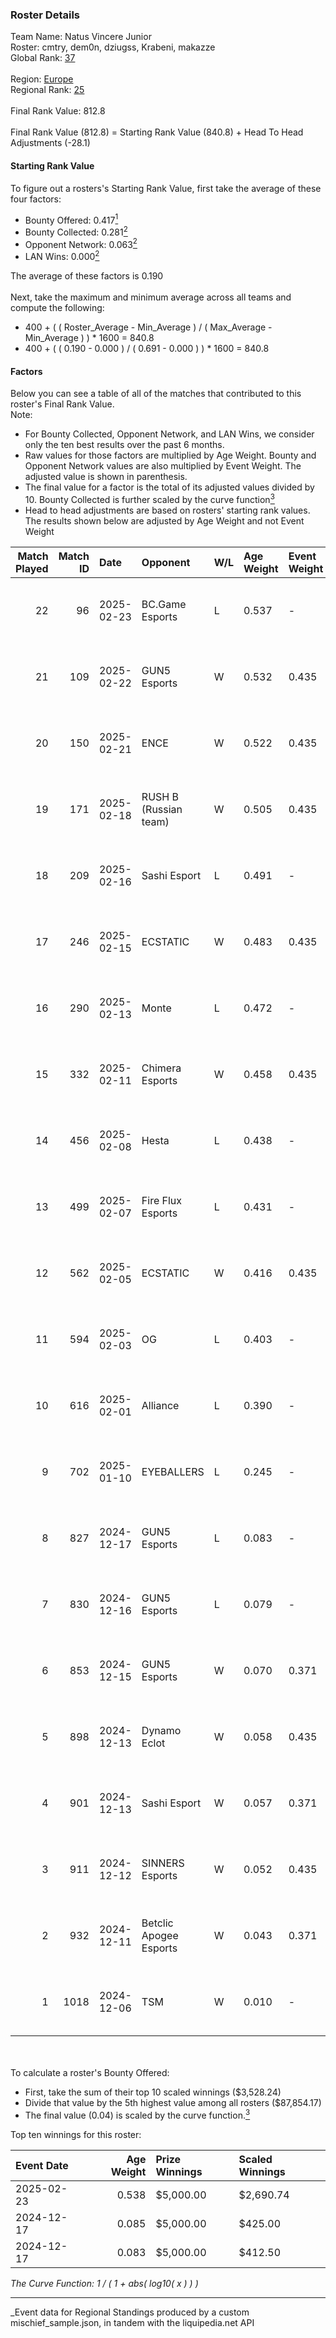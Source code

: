 ### Roster Details<br />
Team Name: Natus Vincere Junior<br />
Roster: cmtry, dem0n, dziugss, Krabeni, makazze<br />
Global Rank: [37](../../standings_global_2025_06_02.md)<br />
<br />
Region: [Europe]( ../../standings_europe_2025_06_02.md)<br />
Regional Rank: [25]( ../../standings_europe_2025_06_02.md)<br />
<br />
Final Rank Value:  812.8<br />
<br />
Final Rank Value (812.8) = Starting Rank Value (840.8) + Head To Head Adjustments (-28.1)<br />

#### Starting Rank Value<br />
To figure out a rosters's Starting Rank Value, first take the average of these four factors:<br />
- Bounty Offered: 0.417[<sup>1</sup>](#table2)
- Bounty Collected: 0.281[<sup>2</sup>](#table1)
- Opponent Network: 0.063[<sup>2</sup>](#table1)
- LAN Wins: 0.000[<sup>2</sup>](#table1)

The average of these factors is 0.190<br />
<br />
Next, take the maximum and minimum average across all teams and compute the following:<br />
- 400 + ( ( Roster_Average - Min_Average ) / ( Max_Average - Min_Average ) ) * 1600 = 840.8
- 400 + ( ( 0.190 - 0.000 ) / ( 0.691 - 0.000 ) ) * 1600 = 840.8


#### Factors<br />
Below you can see a table of all of the matches that contributed to this roster's Final Rank Value.<br />
Note:<br />

- For Bounty Collected, Opponent Network, and LAN Wins, we consider only the ten best results over the past 6 months.
- Raw values for those factors are multiplied by Age Weight. Bounty and Opponent Network values are also multiplied by Event Weight. The adjusted value is shown in parenthesis.
- The final value for a factor is the total of its adjusted values divided by 10. Bounty Collected is further scaled by the curve function[<sup>3</sup>](#curveFunction)
- Head to head adjustments are based on rosters' starting rank values. The results shown below are adjusted by Age Weight and not Event Weight
<span id="table1"></span><br />


| Match Played | Match ID | Date       | Opponent               | W/L | Age Weight | Event Weight | Bounty Collected | Opponent Network | LAN Wins  | H2H Adj. | Roster                                  |
| -: | -: | :- | :- | :- | :- | :- | :- | :- | :- | -: | :- |
|           22 |       96 | 2025-02-23 | BC.Game Esports        | L   | 0.537      | -            | -                | -                | -         |    -4.88 | cmtry, dem0n, dziugss, Krabeni, makazze |
|           21 |      109 | 2025-02-22 | GUN5 Esports           | W   | 0.532      | 0.435        | 0.052 (0.012)    | 0.171 (0.040)    | 0 (0.000) |     8.22 | cmtry, dem0n, dziugss, Krabeni, makazze |
|           20 |      150 | 2025-02-21 | ENCE                   | W   | 0.522      | 0.435        | 0.032 (0.007)    | 0.268 (0.061)    | 0 (0.000) |     7.44 | cmtry, dem0n, dziugss, Krabeni, makazze |
|           19 |      171 | 2025-02-18 | RUSH B (Russian team)  | W   | 0.505      | 0.435        | 0.009 (0.002)    | 0.714 (0.157)    | 0 (0.000) |     6.84 | cmtry, dem0n, dziugss, Krabeni, makazze |
|           18 |      209 | 2025-02-16 | Sashi Esport           | L   | 0.491      | -            | -                | -                | -         |    -8.99 | cmtry, dem0n, dziugss, Krabeni, makazze |
|           17 |      246 | 2025-02-15 | ECSTATIC               | W   | 0.483      | 0.435        | 0.008 (0.002)    | 0.830 (0.174)    | 0 (0.000) |     6.01 | cmtry, dem0n, dziugss, Krabeni, makazze |
|           16 |      290 | 2025-02-13 | Monte                  | L   | 0.472      | -            | -                | -                | -         |    -8.79 | cmtry, dem0n, dziugss, Krabeni, makazze |
|           15 |      332 | 2025-02-11 | Chimera Esports        | W   | 0.458      | 0.435        | 0.004 (0.001)    | 0.058 (0.012)    | 0 (0.000) |     5.11 | cmtry, dem0n, dziugss, Krabeni, makazze |
|           14 |      456 | 2025-02-08 | Hesta                  | L   | 0.438      | -            | -                | -                | -         |   -11.36 | cmtry, dem0n, dziugss, Krabeni, makazze |
|           13 |      499 | 2025-02-07 | Fire Flux Esports      | L   | 0.431      | -            | -                | -                | -         |    -8.38 | cmtry, dem0n, dziugss, Krabeni, makazze |
|           12 |      562 | 2025-02-05 | ECSTATIC               | W   | 0.416      | 0.435        | 0.008 (0.001)    | 0.830 (0.150)    | 0 (0.000) |     4.99 | cmtry, dem0n, dziugss, Krabeni, makazze |
|           11 |      594 | 2025-02-03 | OG                     | L   | 0.403      | -            | -                | -                | -         |   -10.17 | cmtry, dem0n, dziugss, Krabeni, makazze |
|           10 |      616 | 2025-02-01 | Alliance               | L   | 0.390      | -            | -                | -                | -         |   -10.06 | cmtry, dem0n, dziugss, Krabeni, makazze |
|            9 |      702 | 2025-01-10 | EYEBALLERS             | L   | 0.245      | -            | -                | -                | -         |    -4.73 | cmtry, dem0n, dziugss, Krabeni, makazze |
|            8 |      827 | 2024-12-17 | GUN5 Esports           | L   | 0.083      | -            | -                | -                | -         |    -1.45 | cmtry, dem0n, dziugss, Krabeni, makazze |
|            7 |      830 | 2024-12-16 | GUN5 Esports           | L   | 0.079      | -            | -                | -                | -         |    -1.39 | cmtry, dem0n, dziugss, Krabeni, makazze |
|            6 |      853 | 2024-12-15 | GUN5 Esports           | W   | 0.070      | 0.371        | 0.052 (0.001)    | -                | 0 (0.000) |     0.97 | cmtry, dem0n, dziugss, Krabeni, makazze |
|            5 |      898 | 2024-12-13 | Dynamo Eclot           | W   | 0.058      | 0.435        | 0.033 (0.001)    | 0.280 (0.007)    | 0 (0.000) |     0.76 | cmtry, dem0n, dziugss, Krabeni, makazze |
|            4 |      901 | 2024-12-13 | Sashi Esport           | W   | 0.057      | 0.371        | -                | 0.507 (0.011)    | 0 (0.000) |     0.63 | cmtry, dem0n, dziugss, Krabeni, makazze |
|            3 |      911 | 2024-12-12 | SINNERS Esports        | W   | 0.052      | 0.435        | 0.015 (0.000)    | 0.278 (0.006)    | 0 (0.000) |     0.63 | cmtry, dem0n, dziugss, Krabeni, makazze |
|            2 |      932 | 2024-12-11 | Betclic Apogee Esports | W   | 0.043      | 0.371        | 0.004 (0.000)    | 0.514 (0.008)    | -         |     0.52 | cmtry, dem0n, dziugss, Krabeni, makazze |
|            1 |     1018 | 2024-12-06 | TSM                    | W   | 0.010      | -            | -                | -                | -         |     0.03 | cmtry, dem0n, dziugss, Krabeni, makazze |

<br />
<span id="table2"></span><br />
To calculate a roster's Bounty Offered:<br />

- First, take the sum of their top 10 scaled winnings ($3,528.24)
- Divide that value by the 5th highest value among all rosters ($87,854.17)
- The final value (0.04) is scaled by the curve function.[<sup>3</sup>](#curveFunction)

Top ten winnings for this roster:<br />

| Event Date | Age Weight | Prize Winnings | Scaled Winnings |
| :- | -: | :- | :- |
| 2025-02-23 |      0.538 | $5,000.00      | $2,690.74       |
| 2024-12-17 |      0.085 | $5,000.00      | $425.00         |
| 2024-12-17 |      0.083 | $5,000.00      | $412.50         |


<span id="curveFunction"></span>_The Curve Function: 1 / ( 1 + abs( log10( x ) ) )_<br />

---
_Event data for Regional Standings produced by a custom mischief_sample.json, in tandem with the liquipedia.net API<br />
